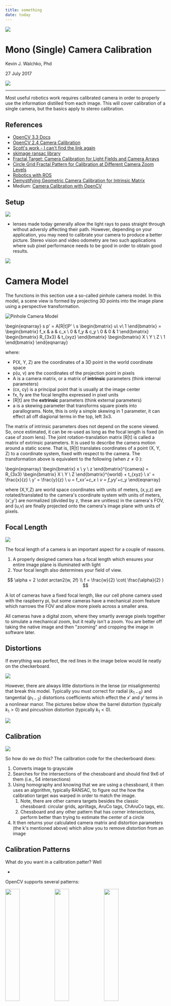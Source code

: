 ```yaml
---
title: something
date: today
---
```


![](https://images.pexels.com/photos/1005332/camera-retro-photography-vintage-1005332.jpeg?auto=compress&cs=tinysrgb&dpr=2&h=750&w=1260)

# Mono (Single) Camera Calibration

Kevin J. Walchko, Phd 

27 July 2017

[![](https://i.creativecommons.org/l/by-sa/4.0/88x31.png)](http://creativecommons.org/licenses/by-sa/4.0/)

----

Most useful robotics work requires calibrated camera in order to properly use the information distilled from each image. This will cover calibration of a single camera, but the basics apply to stereo calibration.


## References

- [OpenCV 3.3 Docs](http://docs.opencv.org/3.3.0/)
- [OpenCV 2.4 Camera Calibration](http://docs.opencv.org/2.4/modules/calib3d/doc/camera_calibration_and_3d_reconstruction.html)
- [Scott's work - I can't find the link again](tbd)
- [skimage ransac library](http://scikit-image.org/docs/dev/api/skimage.measure.html#skimage.measure.ransac)
- [Fractal Target: Camera Calibration for Light Fields and Camera Arrays](http://lightfieldgroup.iwr.uni-heidelberg.de/?page_id=1066)
- [Circle Grid Fractal Pattern for Calibration at Different Camera Zoom Levels](http://www.k2.t.u-tokyo.ac.jp/mvf/FractalCalibrationPattern/index-e.html)
- [Robotics with ROS](ros-developer.com)
- [Demystifying Geometric Camera Calibration for Intrinsic Matrix](https://kushalvyas.github.io/calib.html)
- Medium: [Camera Calibration with OpenCV](https://medium.com/analytics-vidhya/camera-calibration-with-opencv-f324679c6eb7)

## Setup


<img src="./images/output-5.png" />

- lenses made today generally allow the light rays to pass straight through without adversly affecting their path. However, depending on your application, you may need to calibrate your camera to produce a better picture. Stereo vision and video odometry are two such applications where sub pixel performance needs to be good in order to obtain good results.

<img src="./images/fstop.jpg" />

# Camera Model

The functions in this section use a so-called pinhole camera model. In this model, a scene view is formed by projecting 3D points into the image plane using a perspective transformation.

![Pinhole Camera Model](images/pinhole_camera_model.png)

\begin{eqnarray}
  s p' = A[R|t]P' \\
  s \begin{bmatrix} u\\ v\\ 1 \end{bmatrix} = 
  \begin{bmatrix}
    f_x & a & c_x \\
    0 & f_y & c_y \\
    0 & 0 & 1
  \end{bmatrix}
  \begin{bmatrix} R_{3x3} & t_{xyz} \end{bmatrix}
  \begin{bmatrix} X \\ Y \\ Z \\ 1 \end{bmatrix}
\end{eqnarray}

where:

- P(X, Y, Z) are the coordinates of a 3D point in the world coordinate space
- p(u, v) are the coordinates of the projection point in pixels
- A is a camera matrix, or a matrix of **intrinsic** parameters (think internal parameters)
- (cx, cy) is a principal point that is usually at the image center
- fx, fy are the focal lengths expressed in pixel units
- [R|t] are the **extrinsic** parameters (think external parameters)
- a is a skewing parameter that transforms square pixels into parallograms. Note, this is only a simple skewing in 1 parameter, it can effect all off diagional terms in the top, left 3x3.

The matrix of intrinsic parameters does not depend on the scene viewed. So, once estimated, it can be re-used as long as the focal length is fixed (in case of zoom lens). The joint rotation-translation matrix [R|t] is called a matrix of extrinsic parameters. It is used to describe the camera motion around a static scene. That is, [R|t] translates coordinates of a point (X, Y, Z) to a coordinate system, fixed with respect to the camera. The transformation above is equivalent to the following (when $z \ne 0$ ):

\begin{eqnarray}
  \begin{bmatrix} x \\ y \\ z \end{bmatrix}^{camera} = R_{3x3}
  \begin{bmatrix} X \\ Y \\ Z \end{bmatrix}^{world} + t_{xyz} \\
  x' = \frac{x}{z} \\
  y' = \frac{y}{z} \\
  u = f_x*x'+c_x \\
  v = f_y*y'+c_y
\end{eqnarray}

where (X,Y,Z) are world space coordinates with units of meters, (x,y,z) are rotated/translated to the camera's coordinate system with units of meters, (x',y') are normalized (divided by z, these are unitless) in the camera's FOV, and (u,v) are finally projected onto the camera's image plane with units of pixels. 

## Focal Length

![](images/focal-length.jpg)

The focal length of a camera is an important aspect for a couple of reasons.

1. A properly designed camera has a focal length which ensures your entire image plane is illuminated with light
1. Your focal length also determines your field of view.

$$
\alpha = 2 \cdot arctan2(w, 2f) \\
f = \frac{w}{2} \cot( \frac{\alpha}{2} )
$$

A lot of cameras have a fixed focal length, like our cell phone camera used with the raspberry pi, but some cameras have a mechanical zoom feature which narrows the FOV and allow more pixels across a smaller area.

All cameras have a digital zoom, where they smartly average pixels together to simulate a mechanical zoom, but it really isn't a zoom. You are better off taking the native image and then "zooming" and cropping the image in software later.

## Distortions

If everything was perfect, the red lines in the image below would lie neatly on the checkerboard.

![](images/distortion.jpg)

However, there are always little distortions in the lense (or misalignments) that break this model. Typically you must correct for radial ($k_{1-6}$) and tangential ($p_{1-2}$) distortions coefficients which effect the $x'$ and $y'$ terms in a nonlinear manor. The pictures below show the barrel distortion (typically $k_1 > 0$) and pincushion distortion (typically $k_1 < 0$).

![](images/distortion_examples.png)

## Calibration

![](images/cal-images.jpg)

So how do we do this? The calibration code for the checkerboard does:

1. Converts image to grayscale
1. Searches for the intersections of the chessboard and should find 9x6 of them (i.e., 54 intersections)
1. Using homography and knowing that we are using a chessboard, it then uses an algorithm, typically RANSAC, to figure out the how the calibration target was warped in order to match the image.
    1. Note, there are other camera targets besides the classic chessboard: circular grids, apriltags, AruCo tags, ChAruCo tags, etc.
    1. Chessboard and any other pattern that has corner intersections, perform better than trying to estimate the center of a circle
1. It then returns your calculated camera matrix and distortion parameters (the k's mentioned above) which allow you to remove distortion from an image

## Calibration Patterns

What do you want in a calibration patter? Well

- 

OpenCV supports several patterns:

<span>
  <img src="patterns/checkerboard.jpg" width="30%"> 
  <img src="patterns/symetric-circles.jpg" width="30%"> 
  <img src="patterns/asymetric-circles.jpg" width="30%">  
</span>

Generally, the checkerboard pattern performs the best. Mainly because the algorithms are simple and effective to finding the intersections of the black/white squares. The circles use a more complex algorithm and have to determine the center of mass correctly. Unfortunately, camera lens distortion can cause the centers to be off just a little and the calibration not as good as the checkerboard.

<img src="patterns/intersection.png" width="30%">


### Other patterns

Now the choice of pattern is a complex thing, but involves camera FOV. You want to:

- cover the entire frame
- move the pattern over th entire calibration volume (in 3D space, this is a cone)
- Angle the patter with respect to the focal/principle axis
- Uniformly distribute the collected images over the calibration volume (not just the center) 

As you move the target farther/closer to the camera, the pixel resolution changes for the features you are trying to detect. Some suggest a feature (like a checkerboard box) should be at least 10 pixels across. The patterns we looked at so far are only one size. So there are other patterns that try to adapt and help you with the above.

<span>
  <img src="patterns/other.png" width="50%"> 
  <img src="patterns/recursive.png" width="60%"> 
</span>

Additionally, the marker type of boards also lend themselves to helping you understand the surface shape of the target. You can tpyically determine orientation and an ID of markers. You can also typically calibrate when some of the markers are occulded or not recognized, because each corner is associated with an ID number. The classic checkerboard tends to be, if you didn't detect all corners, then throw out the image, because I don't know (no ID) which intersections (corners) were not detected. 

There are even calibration targets setup for satellites to calibrate the cameras. The one below was for satellite to be able to calibrate their sensor/output images to the appropriate [NIIRS](https://en.wikipedia.org/wiki/NIIRS).

<span>
  <img src="patterns/space-cal.jpg" width="50%"> 
</span>


## Performance

How do you know you did a good job? The function `cv2.calibrateCamera()` returns an RMS value in pixels, so:

- **BAD:** RMS > 1.0px
- **OK:** RMS < 1.0px
- **GOOD:** RMS < 0.5px

However, RMS is necessary but not sufficient for good calibration. Low RMS means the algorithm was able to minimize the objective function on the given inputs **on average**. You need to look at the global results (i.e., image per image, corner per corner) to see how it performs. Thus, you will typically see people reproject the points using the new calibration matrix and then calculating the error from that.

## Projection

Once your camera is calibrated, with a marker (or any calibration target really), you can project a 3d object into the image. The idea is you can find the features of your calibration target and assume they lie in a plane. That will give you the x and y axis, so you can essentially do the cross product and get the z axis (up).

![](patterns/bunny-far.png)

![](patterns/bunny-close.png)

# RANSAC

Fit a model to data with the RANSAC (random sample consensus) algorithm. RANSAC is an iterative algorithm for the robust estimation of parameters from a subset of inliers from the complete data set. Each iteration performs the following tasks:

1. Select min_samples random samples from the original data and check whether the set of data is valid (see is_data_valid).
1. Estimate a model to the random subset (model_cls.estimate(*data[random_subset]) and check whether the estimated model is valid (see is_model_valid).
1. Classify all data as inliers or outliers by calculating the residuals to the estimated model (model_cls.residuals(*data)) - all data samples with residuals smaller than the residual_threshold are considered as inliers.
1. Save estimated model as best model if number of inlier samples is maximal. In case the current estimated model has the same number of inliers, it is only considered as the best model if it has less sum of residuals.